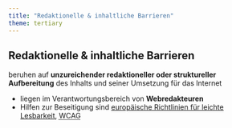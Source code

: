 ```yaml
---
title: "Redaktionelle & inhaltliche Barrieren"
theme: tertiary
---
```

## Redaktionelle & inhaltliche Barrieren

beruhen auf **unzureichender redaktioneller oder struktureller Aufbereitung** des Inhalts und seiner Umsetzung für das Internet

<ul>
    <li>liegen im Verantwortungsbereich von <strong>Webredakteuren</strong></li>
    <li>Hilfen zur Beseitigung sind <a href="http://www.webforall.info/wp-content/uploads/2012/12/EURichtlinie_sag_es_einfach.pdf" target="_blank" rel="noreferrer">europäische Richtlinien für leichte Lesbarkeit</a>, <abbr
                                title="Web Content Accessibility Guidelines">WCAG</abbr></li>
</ul>